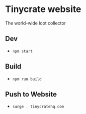 # Tinycrate website
The world-wide loot collector

## Dev
- `npm start`

## Build
- `npm run build`

## Push to Website
- `surge . tinycratehq.com`
